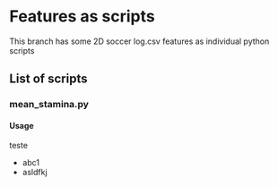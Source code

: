 # Features as scripts

This branch has some 2D soccer log.csv features as individual python scripts

## List of scripts

### mean_stamina.py

#### Usage

teste

- abc1
- asldfkj
